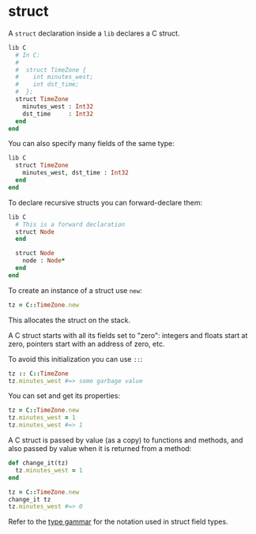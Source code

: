 # struct

A `struct` declaration inside a `lib` declares a C struct.

```ruby
lib C
  # In C:
  #
  #  struct TimeZone {
  #    int minutes_west;
  #    int dst_time;
  #  };
  struct TimeZone
    minutes_west : Int32
    dst_time     : Int32
  end
end
```

You can also specify many fields of the same type:

```ruby
lib C
  struct TimeZone
    minutes_west, dst_time : Int32
  end
end
```

To declare recursive structs you can forward-declare them:

```ruby
lib C
  # This is a forward declaration
  struct Node
  end

  struct Node
    node : Node*
  end
end
```

To create an instance of a struct use `new`:

```ruby
tz = C::TimeZone.new
```

This allocates the struct on the stack.

A C struct starts with all its fields set to "zero": integers and floats start at zero, pointers start with an address of zero, etc.

To avoid this initialization you can use `::`:

```ruby
tz :: C::TimeZone
tz.minutes_west #=> some garbage value
```

You can set and get its properties:

```ruby
tz = C::TimeZone.new
tz.minutes_west = 1
tz.minutes_west #=> 1
```

A C struct is passed by value (as a copy) to functions and methods, and also passed by value when it is returned from a method:

```ruby
def change_it(tz)
  tz.minutes_west = 1
end

tz = C::TimeZone.new
change_it tz
tz.minutes_west #=> 0
```

Refer to the [type gammar](type_grammar.html) for the notation used in struct field types.
